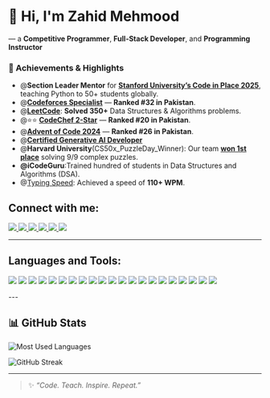 # 👋 Hi, I'm Zahid Mehmood
 — a **Competitive Programmer**, **Full-Stack Developer**, and **Programming Instructor**


### 🚀 Achievements & Highlights

- @**Section Leader Mentor** for [**Stanford University’s Code in Place 2025**](https://digitalcredential.stanford.edu/check/65B75C1578500AFCDD0427D0F2C81E3CA24A311AF85C28AC9F20D2EC672F35CCdW03WjJDSFJ5RkVNcEhUT1gzWnVQMGQ1bEhpNENqOGNjNU1DajBTK010RUUvSk9F), teaching Python to 50+ students globally.
-  @[**Codeforces Specialist**](https://codeforces.com/profile/weblearning9) — **Ranked #32 in Pakistan**.
-  @[**LeetCode**](https://leetcode.com/u/dot_code/): **Solved 350+** Data Structures & Algorithms problems.
-  @⭐️⭐️ [**CodeChef 2-Star**](https://www.codechef.com/users/dot_code01) — **Ranked #20 in Pakistan**.
-  @[**Advent of Code 2024**](https://adventofcode.com/2024/leaderboard/private/view/4298347) — **Ranked #26 in Pakistan**.
-  @[**Certified Generative AI Developer**](https://www.linkedin.com/feed/update/urn:li:activity:7310920840143921155/)
-  @**Harvard University**(CS50x_PuzzleDay_Winner): Our team [**won 1st place**](https://www.linkedin.com/feed/update/urn:li:activity:7316717942438531072/)  solving 9/9 complex puzzles.
-  **@iCodeGuru**:Trained hundred of students in Data Structures and Algorithms (DSA).
-  @[Typing Speed](https://www.linkedin.com/feed/update/urn:li:activity:7216128265168551936/): Achieved a speed of **110+ WPM**.


## Connect with me:
<p align="left">
  <a href="https://www.linkedin.com/in/sirzahid/" target="_blank">
    <img src="https://img.shields.io/badge/-LinkedIn-0A66C2?style=flat&logo=linkedin&logoColor=white"/>
  </a>
  <a href="https://leetcode.com/dot_code/" target="_blank">
    <img src="https://img.shields.io/badge/-LeetCode-FFA116?style=flat&logo=leetcode&logoColor=black"/>
  </a>
   <a href="https://codeforces.com/profile/weblearning9" target="_blank">
    <img src="https://img.shields.io/badge/-Codeforces-1F8ACB?style=flat&logo=codeforces&logoColor=white"/>
  </a>
  <a href="https://www.codechef.com/users/dot_code01" target="_blank">
    <img src="https://img.shields.io/badge/-CodeChef-5B4638?style=flat&logo=codechef&logoColor=white"/>
  </a>
  <a href="https://medium.com/@weblearning9" target="_blank">
    <img src="https://img.shields.io/badge/-Medium-12100E?style=flat&logo=medium&logoColor=white"/>
  </a>
  <a href="https://www.youtube.com/channel/UCPcTRizVI1B6HpYzX6l3rrQ" target="_blank">
    <img src="https://img.shields.io/badge/-YouTube-FF0000?style=flat&logo=youtube&logoColor=white"/>
  </a>
</p>

---

## Languages and Tools:
<p align="left">
  <img src="https://img.shields.io/badge/C-00599C?style=flat&logo=c&logoColor=white"/>
  <img src="https://img.shields.io/badge/C++-00599C?style=flat&logo=c%2B%2B&logoColor=white"/>
  <img src="https://img.shields.io/badge/Python-3776AB?style=flat&logo=python&logoColor=white"/>
  <img src="https://img.shields.io/badge/JavaScript-F7DF1E?style=flat&logo=javascript&logoColor=black"/>
  <img src="https://img.shields.io/badge/HTML5-E34F26?style=flat&logo=html5&logoColor=white"/>
  <img src="https://img.shields.io/badge/CSS3-1572B6?style=flat&logo=css3&logoColor=white"/>
  <img src="https://img.shields.io/badge/Node.js-339933?style=flat&logo=node.js&logoColor=white"/>
  <img src="https://img.shields.io/badge/MySQL-4479A1?style=flat&logo=mysql&logoColor=white"/>
  <img src="https://img.shields.io/badge/MongoDB-47A248?style=flat&logo=mongodb&logoColor=white"/>
  <img src="https://img.shields.io/badge/MSSQL-CC2927?style=flat&logo=microsoft-sql-server&logoColor=white"/>
  <img src="https://img.shields.io/badge/Oracle-F80000?style=flat&logo=oracle&logoColor=white"/>
  <img src="https://img.shields.io/badge/PostgreSQL-336791?style=flat&logo=postgresql&logoColor=white"/>
  <img src="https://img.shields.io/badge/Postman-FF6C37?style=flat&logo=postman&logoColor=white"/>
  <img src="https://img.shields.io/badge/OpenCV-5C3EE8?style=flat&logo=opencv&logoColor=white"/>
  <img src="https://img.shields.io/badge/Pandas-150458?style=flat&logo=pandas&logoColor=white"/>
  <img src="https://img.shields.io/badge/Seaborn-0C0C0C?style=flat&logo=seaborn&logoColor=white"/>
  <img src="https://img.shields.io/badge/scikit--learn-F7931E?style=flat&logo=scikit-learn&logoColor=white"/>
  <img src="https://img.shields.io/badge/TensorFlow-FF6F00?style=flat&logo=tensorflow&logoColor=white"/>
  <img src="https://img.shields.io/badge/PyTorch-EE4C2C?style=flat&logo=pytorch&logoColor=white"/>
  <img src="https://img.shields.io/badge/Photoshop-31A8FF?style=flat&logo=adobe-photoshop&logoColor=white"/>
  <img src="https://img.shields.io/badge/Bootstrap-563D7C?style=flat&logo=bootstrap&logoColor=white"/>
</p>
---


## 📊 GitHub Stats

![Most Used Languages](https://github-readme-stats.vercel.app/api/top-langs/?username=IamZahidMehmood&layout=compact&langs_count=10&theme=default)

![GitHub Streak](https://github-readme-streak-stats.herokuapp.com/?user=IamZahidMehmood&theme=default)

---

> ✨ *“Code. Teach. Inspire. Repeat.”*
